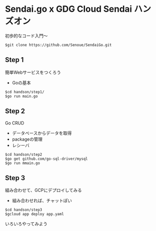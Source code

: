 # Sendai.go x GDG Cloud Sendai ハンズオン 

初歩的なコード入門〜

```
$git clone https://github.com/Senoue/SendaiGo.git
```

## Step 1
簡単Webサービスをつくろう
- Goの基本

```
$cd handson/step1/
$go run main.go
```

## Step 2
Go CRUD
- データベースからデータを取得
- packageの管理
- レシーバ

```
$cd handson/step2
$go get github.com/go-sql-driver/mysql
$go run mmain.go
```

## Step 3
組み合わせて、GCPにデプロイしてみる
- 組み合わせれば、チャットぽい

```
$cd handson/step3
$gcloud app deploy app.yaml
```

いろいろやってみよう

